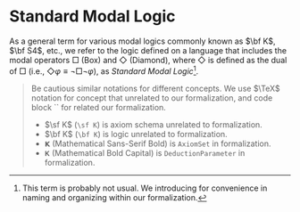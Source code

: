 # Standard Modal Logic

As a general term for various modal logics commonly known as $\bf K$, $\bf S4$, etc., we refer to the logic defined on a language that includes the modal operators $\Box$ (Box) and $\Diamond$ (Diamond), where $\Diamond$ is defined as the dual of $\Box$ (i.e., $\Diamond \varphi \equiv \lnot\Box\lnot \varphi$), as *Standard Modal Logic*[^remark_standard_modal_logic].

> Be cautious similar notations for different concepts.
> We use $\TeX$ notation for concept that unrelated to our formalization, and code block \`\` for related our formalization.
> - $\sf K$ (`\sf K`) is axiom schema unrelated to formalization.
> - $\bf K$ (`\bf K`) is logic unrelated to formalization.
> - `𝗞` (Mathematical Sans-Serif Bold) is `AxiomSet` in formalization.
> - `𝐊` (Mathematical Bold Capital) is `DeductionParameter` in formalization.

[^remark_standard_modal_logic]: This term is probably not usual. We introducing for convenience in naming and organizing within our formalization.
